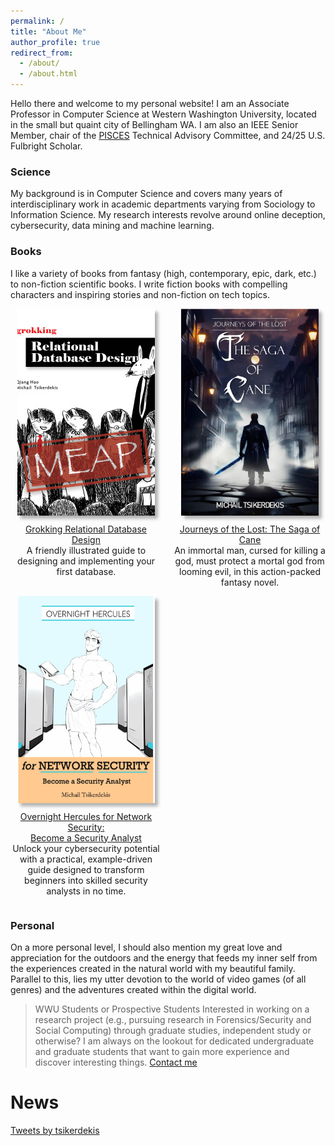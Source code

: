 ```yaml
---
permalink: /
title: "About Me"
author_profile: true
redirect_from:
  - /about/
  - /about.html
---
```


Hello there and welcome to my personal website! I am an Associate Professor in Computer Science at Western Washington University, located in the small but quaint city of Bellingham WA. I am also an IEEE Senior Member, chair of the [PISCES](https://pisces-intl.org/) Technical Advisory Committee, and 24/25 U.S. Fulbright Scholar.

### Science
My background is in Computer Science and covers many years of interdisciplinary work in academic departments varying from Sociology to Information Science. My research interests revolve around online deception, cybersecurity, data mining and machine learning.

### Books
I like a variety of books from fantasy (high, contemporary, epic, dark, etc.) to non-fiction scientific books. I write fiction books with compelling characters and inspiring stories and non-fiction on tech topics.

<div style="display: flex; flex-wrap: wrap; justify-content: space-between;">
    <div style="flex: 0 0 48%; text-align: center;">
        <img src="images/Hao-HI-MEAP.jpg" alt="Grokking Relational Database Design" style="width: 220px; height: 331px; object-fit: cover; border: none; box-shadow: 5px 5px 5px rgba(0, 0, 0, 0.3);">
        <p style="text-align: center; margin-top: 10px;"> <a href="http://mng.bz/7v2Q" target="_blank">Grokking Relational Database Design</a> <br>A friendly illustrated guide to designing and implementing your first database.</p>
    </div>
    <div style="flex: 0 0 48%; text-align: center;">
        <img src="images/Cover1024_1.jpg" alt="Journeys of the Lost: The Saga of Cane" style="width: 220px; height: 331px; object-fit: cover; border: none; box-shadow: 5px 5px 5px rgba(0, 0, 0, 0.3);">
        <p style="text-align: center; margin-top: 10px;"> <a href="https://www.amazon.com/dp/B0C2BTGC1N" target="_blank">Journeys of the Lost: The Saga of Cane</a> <br>An immortal man, cursed for killing a god, must protect a mortal god from looming evil, in this action-packed fantasy novel.</p>
    </div>
    <div style="flex: 0 0 48%; text-align: center;">
        <img src="images/overnight-hercules-for-network-security.png" alt="Overnight Hercules for Network Security" style="width: 220px; height: 331px; object-fit: cover; border: none; box-shadow: 5px 5px 5px rgba(0, 0, 0, 0.3);">
        <p style="text-align: center; margin-top: 10px;"> <a href="https://www.amazon.com/dp/B0DH5CZG56" target="_blank">Overnight Hercules for Network Security:<br />Become a Security Analyst</a> <br>Unlock your cybersecurity potential with a practical, example-driven guide designed to transform beginners into skilled security analysts in no time.</p>
    </div>
</div>

### Personal
On a more personal level, I should also mention my great love and appreciation for the outdoors and the energy that feeds my inner self from the experiences created in the natural world with my beautiful family. Parallel to this, lies my utter devotion to the world of video games (of all genres) and the adventures created within the digital world.


> WWU Students or Prospective Students
> Interested in working on a research project (e.g., pursuing research in Forensics/Security and Social Computing) through graduate studies, independent study or otherwise? I am always on the lookout for dedicated undergraduate and graduate students that want to gain more experience and discover interesting things. [Contact me](/contact/)


News
======

<a class="twitter-timeline" href="https://twitter.com/tsikerdekis?ref_src=twsrc%5Etfw">Tweets by tsikerdekis</a> <script async src="https://platform.twitter.com/widgets.js" charset="utf-8"></script> 
